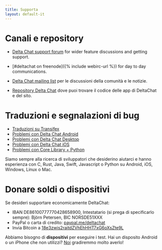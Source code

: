 ```yaml
---
title: Supporta
layout: default-it
---
```




<!-- GENERATED FILE -- DO NOT EDIT -->



# Canali e repository

- [Delta Chat support forum](https://support.delta.chat) for wider
  feature discussions and getting support.

- [#deltachat on freenode]({% include webirc-url %}) for day to day communications.

- [Delta Chat mailing
  list](https://lists.codespeak.net/postorius/lists/delta.codespeak.net/) 
  per le discussioni della comunità e le notizie.

- [Repository Delta Chat](https://github.com/deltachat/) dove puoi 
trovare il codice delle app di DeltaChat e del sito.

# Traduzioni e segnalazioni di bug

- [Traduzioni su Transifex](https://www.transifex.com/delta-chat/public/)
- [Problemi con Delta Chat Android](https://github.com/deltachat/deltachat-android/issues)
- [Problemi con Delta Chat Desktop](https://github.com/deltachat/deltachat-desktop/issues)
- [Problemi con Delta Chat iOS](https://github.com/deltachat/deltachat-ios/issues)
- [Problemi con Core Library + Python](https://github.com/deltachat/deltachat-core/issues)

Siamo sempre alla  ricerca di sviluppatori che desiderino aiutarci e hanno esperienza con 
C, Rust, Java, Swift, Javascript o Python su Android, iOS, Windows, Linux o Mac.


# Donare soldi o dispositivi

Se desideri supportare economicamente DeltaChat:

- IBAN DE86100777770428658900, Intestatario (si prega di specificarlo sempre): Björn Petersen, BIC NORSDE51XXX
- PayPal o carta di credito: [paypal.me/deltachat](https://paypal.me/deltachat/20)
- Invia Bitcoin a [18e3zwis2raitdZVhEhHHT7xG6oXsZte9L](bitcoin:18e3zwis2raitdZVhEhHHT7xG6oXsZte9L)

Abbiamo bisogno di **dispositivi** per eseguire i test. Hai un disposito Android o un iPhone che non utilizzi?
[Noi](imprint) gradiremmo molto averlo!
